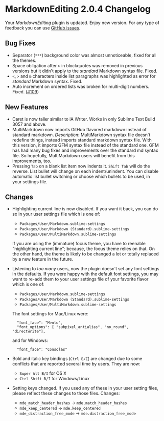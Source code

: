 # MarkdownEditing 2.0.4 Changelog

Your _MarkdownEditing_ plugin is updated. Enjoy new version. For any type of feedback you can use [GitHub issues][issues].

## Bug Fixes

* Separator (`***`) background color was almost unnoticeable, fixed for all the themes.
* Space obligation after `>` in blockquotes was removed in previous versions but it didn't apply to the _standard_ Markdown syntax file. Fixed.
* `<`, `>` and `&` characters inside list paragraphs was highlighted as error for _standard_ Markdown syntax. Fixed.
* Auto increment on ordered lists was broken for multi-digit numbers. Fixed. ([#109][])

## New Features

* Caret is now taller similar to iA Writer. Works in only Sublime Text Build 3057 and above.
* MultiMarkdown now imports GitHub flavored markdown instead of standard markdown.
    _Description_: MultiMarkdown syntax file doesn't redefine things, instead imports standard markdown syntax file. With this version, it imports GFM syntax file instead of the standard one. GFM has had many bug fixes and improvements over the standard md syntax file. So hopefully, MultiMarkdown users will benefit from this improvements, too.
* Pressing `Tab` on a blank list item now indents it. `Shift Tab` will do the reverse. List bullet will change on each indent/unindent. You can disable automatic list bullet switching or choose which bullets to be used, in your settings file.

## Changes

* Highlighting current line is now disabled. If you want it back, you can do so in your user settings file which is one of:
    - `Packages/User/Markdown.sublime-settings`
    - `Packages/User/Markdown (Standard).sublime-settings`
    - `Packages/User/MultiMarkdown.sublime-settings`

    If you are using the (immature) focus theme, you have to reenable "highlighting current line"; because, the focus theme relies on that. On the other hand, the theme is likely to be changed a lot or totally replaced by a new feature in the future.

* Listening to _too many_ users, now the plugin doesn't set any font settings in the defaults. If you were happy with the default font settings, you may want to re-add them to your user settings file of your favorite flavor which is one of:
    - `Packages/User/Markdown.sublime-settings`
    - `Packages/User/Markdown (Standard).sublime-settings`
    - `Packages/User/MultiMarkdown.sublime-settings`

    The font settings for Mac/Linux were:

        "font_face": "Menlo",
        "font_options": [ "subpixel_antialias", "no_round", "directwrite"],

    and for Windows:

        "font_face": "Consolas"

* Bold and italic key bindings (`Ctrl B/I`) are changed due to some conflicts that are reported several time by users. They are now:
    - `Super Alt B/I` for OS X
    - `Ctrl Shift B/I` for Windows/Linux

* Setting keys changed. If you used any of these in your user setting files, please reflect these changes to those files. Changes:
    * `mde_match_header_hashes`       -> `mde.match_header_hashes`
    * `mde_keep_centered`             -> `mde.keep_centered`
    * `mde_distraction_free_mode`     -> `mde.distraction_free_mode`

[issues]: https://github.com/SublimeText-Markdown/MarkdownEditing/issues
[#109]: https://github.com/SublimeText-Markdown/MarkdownEditing/issues/109
